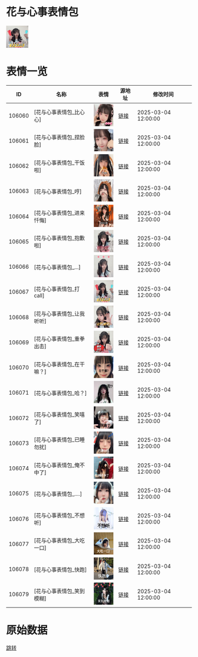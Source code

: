 # 花与心事表情包

<img src="./cover.png" height="60" alt="cover" />

# 表情一览

|ID|名称|表情|源地址|修改时间|
|----|----|----|----|----|
|106060|[花与心事表情包_比心心]|<img src="./pic/106060_%5B花与心事表情包_比心心%5D.jpg" height="60" alt="比心心"/>|[链接](https://i0.hdslb.com/bfs/garb/4e2708c1682ad38d2fa478632c9457774ef6131d.jpg)|2025-03-04 12:00:00|
|106061|[花与心事表情包_捏脸脸]|<img src="./pic/106061_%5B花与心事表情包_捏脸脸%5D.jpg" height="60" alt="捏脸脸"/>|[链接](https://i0.hdslb.com/bfs/garb/bee8ce511f5a479354791db31748b1136b10af85.jpg)|2025-03-04 12:00:00|
|106062|[花与心事表情包_干饭啦]|<img src="./pic/106062_%5B花与心事表情包_干饭啦%5D.jpg" height="60" alt="干饭啦"/>|[链接](https://i0.hdslb.com/bfs/garb/0fe4a1417c31c210793b314cb4a8bd9570a9e9ee.jpg)|2025-03-04 12:00:00|
|106063|[花与心事表情包_哼]|<img src="./pic/106063_%5B花与心事表情包_哼%5D.jpg" height="60" alt="哼"/>|[链接](https://i0.hdslb.com/bfs/garb/21644b4a5dde12ea2f37917117e7e58063e73432.jpg)|2025-03-04 12:00:00|
|106064|[花与心事表情包_进来忏悔]|<img src="./pic/106064_%5B花与心事表情包_进来忏悔%5D.jpg" height="60" alt="进来忏悔"/>|[链接](https://i0.hdslb.com/bfs/garb/94781a3acae2c1a11597693c318050b1cd67de6d.jpg)|2025-03-04 12:00:00|
|106065|[花与心事表情包_抱歉啦]|<img src="./pic/106065_%5B花与心事表情包_抱歉啦%5D.jpg" height="60" alt="抱歉啦"/>|[链接](https://i0.hdslb.com/bfs/garb/0c4c044a7d67b507f0b550b802c258d85d2b7bde.jpg)|2025-03-04 12:00:00|
|106066|[花与心事表情包_...]|<img src="./pic/106066_%5B花与心事表情包_...%5D.jpg" height="60" alt="..."/>|[链接](https://i0.hdslb.com/bfs/garb/10fd6fc678d0ed49881317cc8d8c046a10198248.jpg)|2025-03-04 12:00:00|
|106067|[花与心事表情包_打call]|<img src="./pic/106067_%5B花与心事表情包_打call%5D.jpg" height="60" alt="打call"/>|[链接](https://i0.hdslb.com/bfs/garb/ea5afd4ee5a8f66e228c0e498e274eebbb0ee705.jpg)|2025-03-04 12:00:00|
|106068|[花与心事表情包_让我听听]|<img src="./pic/106068_%5B花与心事表情包_让我听听%5D.jpg" height="60" alt="让我听听"/>|[链接](https://i0.hdslb.com/bfs/garb/3498c32e7a5d970e714d0d596ac339c383de93f8.jpg)|2025-03-04 12:00:00|
|106069|[花与心事表情包_重拳出击]|<img src="./pic/106069_%5B花与心事表情包_重拳出击%5D.jpg" height="60" alt="重拳出击"/>|[链接](https://i0.hdslb.com/bfs/garb/ff9fd22a6f40ea212df5a59d36ad515f686f00c3.jpg)|2025-03-04 12:00:00|
|106070|[花与心事表情包_在干嘛？]|<img src="./pic/106070_%5B花与心事表情包_在干嘛？%5D.jpg" height="60" alt="在干嘛？"/>|[链接](https://i0.hdslb.com/bfs/garb/e17e2863892da46cdbc8e834bb8f8483b3caea8a.jpg)|2025-03-04 12:00:00|
|106071|[花与心事表情包_哈？]|<img src="./pic/106071_%5B花与心事表情包_哈？%5D.jpg" height="60" alt="哈？"/>|[链接](https://i0.hdslb.com/bfs/garb/a1f4e912ca138cea136e871b7d29f5c638d6d0eb.jpg)|2025-03-04 12:00:00|
|106072|[花与心事表情包_笑嘻了]|<img src="./pic/106072_%5B花与心事表情包_笑嘻了%5D.jpg" height="60" alt="笑嘻了"/>|[链接](https://i0.hdslb.com/bfs/garb/9eb8845454cfa170bc5e92c33e790aedb80d17f9.jpg)|2025-03-04 12:00:00|
|106073|[花与心事表情包_已睡勿扰]|<img src="./pic/106073_%5B花与心事表情包_已睡勿扰%5D.jpg" height="60" alt="已睡勿扰"/>|[链接](https://i0.hdslb.com/bfs/garb/b194be3ad2e62178f22e4e26d6c0b7eaf9b96c65.jpg)|2025-03-04 12:00:00|
|106074|[花与心事表情包_俺不中了]|<img src="./pic/106074_%5B花与心事表情包_俺不中了%5D.jpg" height="60" alt="俺不中了"/>|[链接](https://i0.hdslb.com/bfs/garb/9d12afbdb44bed13daffbb359d90fa2445c1ccf1.jpg)|2025-03-04 12:00:00|
|106075|[花与心事表情包_....]|<img src="./pic/106075_%5B花与心事表情包_....%5D.jpg" height="60" alt="...."/>|[链接](https://i0.hdslb.com/bfs/garb/138e6dac41b82e21ba62ccaa69db15351746cdfa.jpg)|2025-03-04 12:00:00|
|106076|[花与心事表情包_不想听]|<img src="./pic/106076_%5B花与心事表情包_不想听%5D.jpg" height="60" alt="不想听"/>|[链接](https://i0.hdslb.com/bfs/garb/b70e6cfbb804b96586f6c86afedce51c462f1583.jpg)|2025-03-04 12:00:00|
|106077|[花与心事表情包_大吃一口]|<img src="./pic/106077_%5B花与心事表情包_大吃一口%5D.jpg" height="60" alt="大吃一口"/>|[链接](https://i0.hdslb.com/bfs/garb/2f20776e4c70d4ea80587cc20d881ca0a47a97bc.jpg)|2025-03-04 12:00:00|
|106078|[花与心事表情包_快跑]|<img src="./pic/106078_%5B花与心事表情包_快跑%5D.jpg" height="60" alt="快跑"/>|[链接](https://i0.hdslb.com/bfs/garb/657ead5dcf7178ee56c38f694f29808b8a8cf63c.jpg)|2025-03-04 12:00:00|
|106079|[花与心事表情包_笑到模糊]|<img src="./pic/106079_%5B花与心事表情包_笑到模糊%5D.jpg" height="60" alt="笑到模糊"/>|[链接](https://i0.hdslb.com/bfs/garb/abed0e2e8132467a26d749347fa5e70a522f44e7.jpg)|2025-03-04 12:00:00|

# 原始数据

[跳转](./raw.json)

